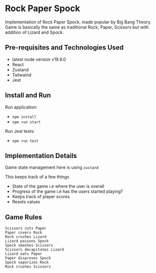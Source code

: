 # Rock Paper Spock

Implementation of Rock Paper Spock, made popular by Big Bang Theory. Game is basically the same as traditional Rock, Paper, Scissors but with addition of Lizard and Spock. 

## Pre-requisites and Technologies Used

- latest node version v19.9.0
- React
- Zustand
- Tailwaind
- Jest

## Install and Run

Run application:
- `npm install`
- `npm run start`

Run Jest tests:
- `npm run test`


## Implementation Details

Game state management here is using `zustand`  

This keeps track of a few things
- State of the game i.e where the user is overall
- Progress of the game i.e has the users started playing?
- Keeps track of player scores
- Resets values 

## Game Rules
```
Scissors cuts Paper
Paper covers Rock
Rock crushes Lizard
Lizard poisons Spock
Spock smashes Scissors
Scissors decapitates Lizard
Lizard eats Paper
Paper disproves Spock
Spock vaporizes Rock
Rock crushes Scissors
```

